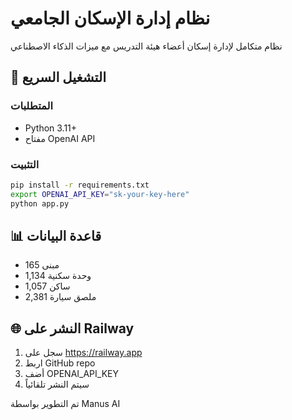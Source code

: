 # نظام إدارة الإسكان الجامعي

نظام متكامل لإدارة إسكان أعضاء هيئة التدريس مع ميزات الذكاء الاصطناعي

## 🚀 التشغيل السريع

### المتطلبات
- Python 3.11+
- مفتاح OpenAI API

### التثبيت
```bash
pip install -r requirements.txt
export OPENAI_API_KEY="sk-your-key-here"
python app.py
```

## 📊 قاعدة البيانات
- 165 مبنى
- 1,134 وحدة سكنية
- 1,057 ساكن
- 2,381 ملصق سيارة

## 🌐 النشر على Railway
1. سجل على https://railway.app
2. اربط GitHub repo
3. أضف OPENAI_API_KEY
4. سيتم النشر تلقائياً

تم التطوير بواسطة Manus AI

